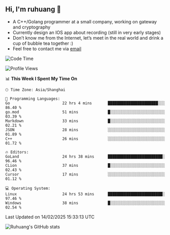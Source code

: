 ## Hi, I'm ruhuang 👋

- A C++/Golang programmer at a small company, working on gateway and cryptography
- Currently design an IOS app about recording (still in very early stages)
- Don’t know me from the Internet, let’s meet in the real world and drink a cup of bubble tea together :)
- Feel free to contact me via [email](mailto:ruhuang2001@gmail.com)
<!--START_SECTION:waka-->
![Code Time](http://img.shields.io/badge/Code%20Time-306%20hrs%2047%20mins-blue)

![Profile Views](http://img.shields.io/badge/Profile%20Views-0-blue)

📊 **This Week I Spent My Time On** 

```text
🕑︎ Time Zone: Asia/Shanghai

💬 Programming Languages: 
Go                       22 hrs 4 mins       ██████████████████████░░░   86.40 % 
go.mod                   51 mins             █░░░░░░░░░░░░░░░░░░░░░░░░   03.39 % 
Markdown                 33 mins             █░░░░░░░░░░░░░░░░░░░░░░░░   02.21 % 
JSON                     28 mins             ░░░░░░░░░░░░░░░░░░░░░░░░░   01.89 % 
C++                      26 mins             ░░░░░░░░░░░░░░░░░░░░░░░░░   01.72 % 

🔥 Editors: 
GoLand                   24 hrs 38 mins      ████████████████████████░   96.46 % 
CLion                    37 mins             █░░░░░░░░░░░░░░░░░░░░░░░░   02.43 % 
Cursor                   17 mins             ░░░░░░░░░░░░░░░░░░░░░░░░░   01.12 % 

💻 Operating System: 
Linux                    24 hrs 53 mins      ████████████████████████░   97.46 % 
Windows                  38 mins             █░░░░░░░░░░░░░░░░░░░░░░░░   02.54 % 
```


 Last Updated on 14/02/2025 15:33:13 UTC
<!--END_SECTION:waka-->

![Ruhuang's GitHub stats](https://github-readme-stats.vercel.app/api?username=ruhuang2001&count_private=true&hide_title=true&show_icons=true&theme=vue)

